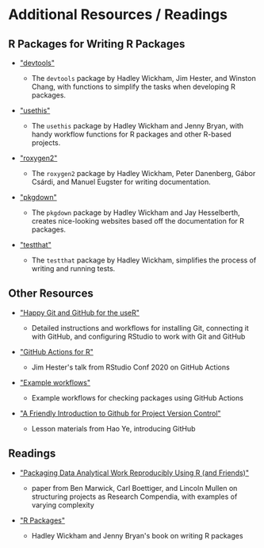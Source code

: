 # Additional Resources / Readings

## R Packages for Writing R Packages

* ["devtools"](https://devtools.r-lib.org/)
  - The `devtools` package by Hadley Wickham, Jim Hester, and Winston Chang, with functions to simplify the tasks when developing R packages.

* ["usethis"](https://usethis.r-lib.org/)
  - The `usethis` package by Hadley Wickham and Jenny Bryan, with handy workflow functions for R packages and other R-based projects.

* ["roxygen2"](https://roxygen2.r-lib.org/)
  - The `roxygen2` package by Hadley Wickham, Peter Danenberg, Gábor Csárdi, and Manuel Eugster for writing documentation.
  
* ["pkgdown"](https://pkgdown.r-lib.org/)
  - The `pkgdown` package by Hadley Wickham and Jay Hesselberth, creates nice-looking websites based off the documentation for R packages.

* ["testthat"](https://testthat.r-lib.org/)
  - The `testthat` package by Hadley Wickham, simplifies the process of writing and running tests.

## Other Resources 

* ["Happy Git and GitHub for the useR"](https://happygitwithr.com/)
  - Detailed instructions and workflows for installing Git, connecting it with GitHub, and configuring RStudio to work with Git and GitHub

* ["GitHub Actions for R"](https://www.jimhester.com/talk/2020-rsc-github-actions/)
  - Jim Hester's talk from RStudio Conf 2020 on GitHub Actions

* ["Example workflows"](https://github.com/r-lib/actions/tree/master/examples)
  - Example workflows for checking packages using GitHub Actions

* ["A Friendly Introduction to Github for Project Version Control"](https://uf-repro.github.io/friendly-github-intro/)
  - Lesson materials from Hao Ye, introducing GitHub
  
## Readings

* ["Packaging Data Analytical Work Reproducibly Using R (and Friends)"](https://www.tandfonline.com/doi/abs/10.1080/00031305.2017.1375986)
  - paper from Ben Marwick, Carl Boettiger, and Lincoln Mullen on structuring projects as Research Compendia, with examples of varying complexity

* ["R Packages"](https://r-pkgs.org/)
  - Hadley Wickham and Jenny Bryan's book on writing R packages